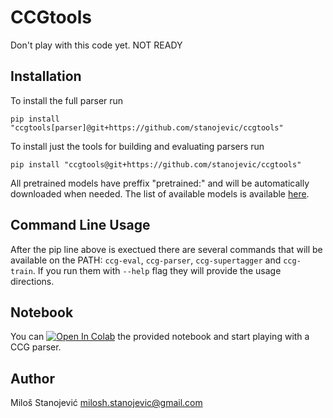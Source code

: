 # CCGtools

Don't play with this code yet. NOT READY

## Installation

To install the full parser run

    pip install "ccgtools[parser]@git+https://github.com/stanojevic/ccgtools"

To install just the tools for building and evaluating parsers run

    pip install "ccgtools@git+https://github.com/stanojevic/ccgtools"

All pretrained models have preffix "pretrained:" and will be automatically downloaded when needed.
The list of available models is available [here](https://raw.githubusercontent.com/stanojevic/ccgtools/main/ccg/supertagger/configs/pretrained_models_locations.tsv).

## Command Line Usage

After the pip line above is exectued there are several commands that will be available on the PATH:
`ccg-eval`, `ccg-parser`, `ccg-supertagger` and `ccg-train`.
If you run them with `--help` flag they will provide the usage directions.

## Notebook

You can [![Open In Colab](https://colab.research.google.com/assets/colab-badge.svg)](https://colab.research.google.com/github/stanojevic/ccgtools/blob/master/notebooks/demo.ipynb)
the provided notebook and start playing with a CCG parser.

## Author
Miloš Stanojević
milosh.stanojevic@gmail.com
